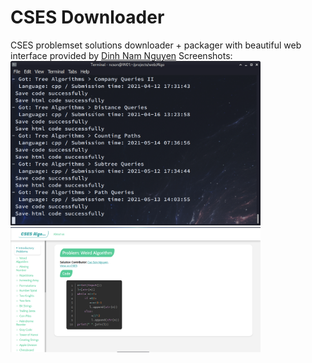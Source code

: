 # CSES Downloader
CSES problemset solutions downloader + packager with beautiful web interface provided by [Dinh Nam Nguyen](https://github.com/NguyenD-Nam)
Screenshots:
<img src="imgs/screenshot.png" width="400px"> <img src="imgs/screenshot2.png" width="400px">
